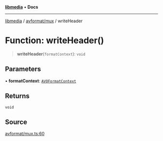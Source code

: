 [**libmedia**](../../../README.md) • **Docs**

***

[libmedia](../../../README.md) / [avformat/mux](../README.md) / writeHeader

# Function: writeHeader()

> **writeHeader**(`formatContext`): `void`

## Parameters

• **formatContext**: [`AVOFormatContext`](../../AVFormatContext/interfaces/AVOFormatContext.md)

## Returns

`void`

## Source

[avformat/mux.ts:60](https://github.com/zhaohappy/libmedia/blob/a88305ff5d10e91621f2d71d24c72fc85681b8f7/src/avformat/mux.ts#L60)
